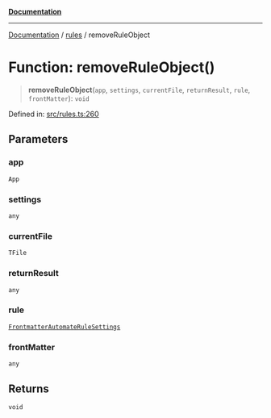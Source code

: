 [**Documentation**](../../README.md)

***

[Documentation](../../README.md) / [rules](../README.md) / removeRuleObject

# Function: removeRuleObject()

> **removeRuleObject**(`app`, `settings`, `currentFile`, `returnResult`, `rule`, `frontMatter`): `void`

Defined in: [src/rules.ts:260](https://github.com/Christian-Me/folder-to-tags-plugin/blob/1b47fd7d007d2f33409aeb5e2ff62bca31adb1cf/src/rules.ts#L260)

## Parameters

### app

`App`

### settings

`any`

### currentFile

`TFile`

### returnResult

`any`

### rule

[`FrontmatterAutomateRuleSettings`](../../types/interfaces/FrontmatterAutomateRuleSettings.md)

### frontMatter

`any`

## Returns

`void`
